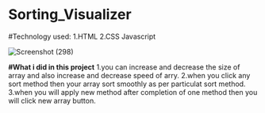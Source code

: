 # Sorting_Visualizer

#Technology used:
1.HTML
2.CSS
Javascript

![Screenshot (298)](https://github.com/RajkumarGajbhiye/airline-app/assets/109793318/88f620b7-fd73-45a0-8b79-fbbf2f58b3e8)

**#What i did in this project**
1.you can increase and decrease the size of array and also increase and decrease speed of arry.
2.when you click any sort method then your array sort smoothly as per particulat sort method.
3.when you will apply new method after completion of one method then you will click new array button.
